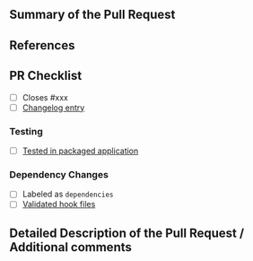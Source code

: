 <!-- Enter a brief description/summary of your PR here. What does it fix/what does it change/how was it tested (even manually, if necessary)? -->

## Summary of the Pull Request

<!-- Other than the issue solved, is this relevant to any other issues/existing PRs? -->

## References

## PR Checklist

- [ ] Closes #xxx
- [ ] [Changelog entry](https://github.com/mgylabs/mkbot/tree/main/changelogs)

### Testing

- [ ] [Tested in packaged application](https://github.com/mgylabs/mkbot/wiki/How-to-Contribute#testing-in-packaged-application)

### Dependency Changes

- [ ] Labeled as `dependencies`
- [ ] [Validated hook files](https://github.com/mgylabs/mkbot/wiki/How-to-Contribute#add-hook-files)

<!-- Provide a more detailed description of the PR, other things fixed or any additional comments/features here -->

## Detailed Description of the Pull Request / Additional comments
